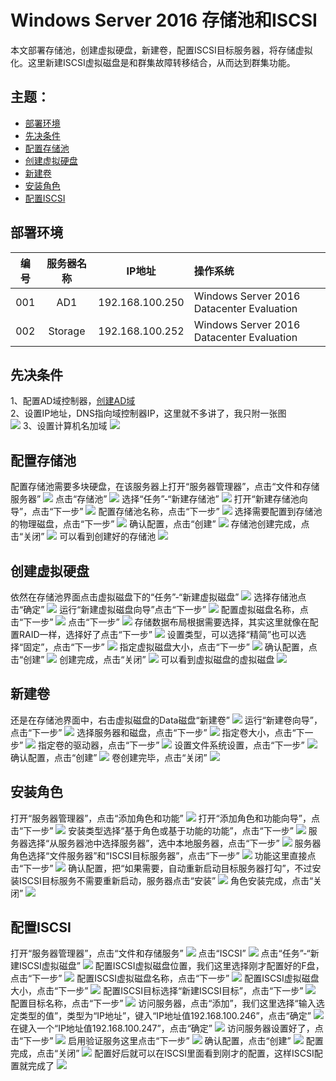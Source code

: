 # Windows Server 2016 存储池和ISCSI

本文部署存储池，创建虚拟硬盘，新建卷，配置ISCSI目标服务器，将存储虚拟化。这里新建ISCSI虚拟磁盘是和群集故障转移结合，从而达到群集功能。

## 主题：

- [部署环境](#部署环境)
- [先决条件](#先决条件)
- [配置存储池](#配置存储池)
- [创建虚拟硬盘](#创建虚拟硬盘)
- [新建卷](#新建卷)
- [安装角色](#安装角色)
- [配置ISCSI](#配置ISCSI)

## 部署环境

| 编号 | 服务器名称 | IP地址 | 操作系统 |
| :---: | :-----: | :------: | :-----|
| 001 | AD1 | 192.168.100.250 | Windows Server 2016 Datacenter Evaluation |
| 002 | Storage | 192.168.100.252 | Windows Server 2016 Datacenter Evaluation |

## 先决条件

1、配置AD域控制器，[创建AD域](./../../DOCS/AD/AD-Deployment.md)  
2、设置IP地址，DNS指向域控制器IP，这里就不多讲了，我只附一张图  
![](./../../IMGS/Storage/ISCSI-Configuration-1.png)
3、设置计算机名加域
![](./../../IMGS/Storage/ISCSI-Configuration-2.png)
## 配置存储池

配置存储池需要多块硬盘，在该服务器上打开“服务器管理器”，点击“文件和存储服务器”
![](./../../IMGS/Storage/ISCSI-Configuration-3.png)
点击“存储池”
![](./../../IMGS/Storage/ISCSI-Configuration-4.png)
选择“任务”-“新建存储池”
![](./../../IMGS/Storage/ISCSI-Configuration-5.png)
打开“新建存储池向导”，点击“下一步”
![](./../../IMGS/Storage/ISCSI-Configuration-6.png)
配置存储池名称，点击“下一步”
![](./../../IMGS/Storage/ISCSI-Configuration-7.png)
选择需要配置到存储池的物理磁盘，点击“下一步”
![](./../../IMGS/Storage/ISCSI-Configuration-8.png)
确认配置，点击“创建”
![](./../../IMGS/Storage/ISCSI-Configuration-9.png)
存储池创建完成，点击“关闭”
![](./../../IMGS/Storage/ISCSI-Configuration-10.png)
可以看到创建好的存储池
![](./../../IMGS/Storage/ISCSI-Configuration-11.png)
## 创建虚拟硬盘
依然在存储池界面点击虚拟磁盘下的“任务”-“新建虚拟磁盘”
![](./../../IMGS/Storage/ISCSI-Configuration-12.png)
选择存储池点击“确定”
![](./../../IMGS/Storage/ISCSI-Configuration-13.png)
运行“新建虚拟磁盘向导”点击“下一步”
![](./../../IMGS/Storage/ISCSI-Configuration-14.png)
配置虚拟磁盘名称，点击“下一步”
![](./../../IMGS/Storage/ISCSI-Configuration-15.png)
点击“下一步”
![](./../../IMGS/Storage/ISCSI-Configuration-16.png)
存储数据布局根据需要选择，其实这里就像在配置RAID一样，选择好了点击“下一步”
![](./../../IMGS/Storage/ISCSI-Configuration-17.png)
设置类型，可以选择“精简”也可以选择“固定”，点击“下一步”
![](./../../IMGS/Storage/ISCSI-Configuration-18.png)
指定虚拟磁盘大小，点击“下一步”
![](./../../IMGS/Storage/ISCSI-Configuration-19.png)
确认配置，点击“创建”
![](./../../IMGS/Storage/ISCSI-Configuration-20.png)
创建完成，点击“关闭”
![](./../../IMGS/Storage/ISCSI-Configuration-21.png)
可以看到虚拟磁盘的虚拟磁盘
![](./../../IMGS/Storage/ISCSI-Configuration-22.png)

## 新建卷
还是在存储池界面中，右击虚拟磁盘的Data磁盘“新建卷”
![](./../../IMGS/Storage/ISCSI-Configuration-23.png)
运行“新建卷向导”，点击“下一步”
![](./../../IMGS/Storage/ISCSI-Configuration-24.png)
选择服务器和磁盘，点击“下一步”
![](./../../IMGS/Storage/ISCSI-Configuration-25.png)
指定卷大小，点击“下一步”
![](./../../IMGS/Storage/ISCSI-Configuration-26.png)
指定卷的驱动器，点击“下一步”
![](./../../IMGS/Storage/ISCSI-Configuration-27.png)
设置文件系统设置，点击“下一步”
![](./../../IMGS/Storage/ISCSI-Configuration-28.png)
确认配置，点击“创建”
![](./../../IMGS/Storage/ISCSI-Configuration-29.png)
卷创建完毕，点击“关闭”
![](./../../IMGS/Storage/ISCSI-Configuration-30.png)

## 安装角色
打开“服务器管理器”，点击“添加角色和功能”
![](./../../IMGS/Storage/ISCSI-Configuration-31.png)
打开“添加角色和功能向导”，点击“下一步”
![](./../../IMGS/Storage/ISCSI-Configuration-32.png)
安装类型选择“基于角色或基于功能的功能”，点击“下一步”
![](./../../IMGS/Storage/ISCSI-Configuration-33.png)
服务器选择“从服务器池中选择服务器”，选中本地服务器，点击“下一步”
![](./../../IMGS/Storage/ISCSI-Configuration-34.png)
服务器角色选择“文件服务器”和“ISCSI目标服务器”，点击“下一步”
![](./../../IMGS/Storage/ISCSI-Configuration-35.png)
功能这里直接点击“下一步”
![](./../../IMGS/Storage/ISCSI-Configuration-36.png)
确认配置，把“如果需要，自动重新启动目标服务器打勾”，不过安装ISCSI目标服务不需要重新启动，服务器点击“安装”
![](./../../IMGS/Storage/ISCSI-Configuration-37.png)
角色安装完成，点击“关闭”
![](./../../IMGS/Storage/ISCSI-Configuration-38.png)

## 配置ISCSI
打开“服务器管理器”，点击“文件和存储服务”
![](./../../IMGS/Storage/ISCSI-Configuration-39.png)
点击“ISCSI”
![](./../../IMGS/Storage/ISCSI-Configuration-40.png)
点击“任务”-“新建ISCSI虚拟磁盘”
![](./../../IMGS/Storage/ISCSI-Configuration-41.png)
配置ISCSI虚拟磁盘位置，我们这里选择刚才配置好的F盘，点击“下一步”
![](./../../IMGS/Storage/ISCSI-Configuration-42.png)
配置ISCSI虚拟磁盘名称，点击“下一步”
![](./../../IMGS/Storage/ISCSI-Configuration-43.png)
配置ISCSI虚拟磁盘大小，点击“下一步”
![](./../../IMGS/Storage/ISCSI-Configuration-44.png)
配置ISCSI目标选择“新建ISCSI目标”，点击“下一步”
![](./../../IMGS/Storage/ISCSI-Configuration-45.png)
配置目标名称，点击“下一步”
![](./../../IMGS/Storage/ISCSI-Configuration-46.png)
访问服务器，点击“添加”，我们这里选择“输入选定类型的值”，类型为“IP地址”，键入“IP地址值192.168.100.246”，点击“确定”
![](./../../IMGS/Storage/ISCSI-Configuration-47.png)
在键入一个“IP地址值192.168.100.247”，点击“确定”
![](./../../IMGS/Storage/ISCSI-Configuration-48.png)
访问服务器设置好了，点击“下一步”
![](./../../IMGS/Storage/ISCSI-Configuration-49.png)
启用验证服务这里点击“下一步”
![](./../../IMGS/Storage/ISCSI-Configuration-50.png)
确认配置，点击“创建”
![](./../../IMGS/Storage/ISCSI-Configuration-51.png)
配置完成，点击“关闭”
![](./../../IMGS/Storage/ISCSI-Configuration-52.png)
配置好后就可以在ISCSI里面看到刚才的配置，这样ISCSI配置就完成了
![](./../../IMGS/Storage/ISCSI-Configuration-53.png)